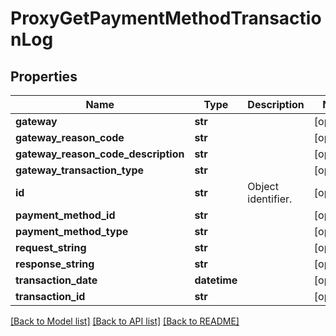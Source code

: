 # ProxyGetPaymentMethodTransactionLog

## Properties
Name | Type | Description | Notes
------------ | ------------- | ------------- | -------------
**gateway** | **str** |  | [optional] 
**gateway_reason_code** | **str** |  | [optional] 
**gateway_reason_code_description** | **str** |  | [optional] 
**gateway_transaction_type** | **str** |  | [optional] 
**id** | **str** | Object identifier. | [optional] 
**payment_method_id** | **str** |  | [optional] 
**payment_method_type** | **str** |  | [optional] 
**request_string** | **str** |  | [optional] 
**response_string** | **str** |  | [optional] 
**transaction_date** | **datetime** |  | [optional] 
**transaction_id** | **str** |  | [optional] 

[[Back to Model list]](../README.md#documentation-for-models) [[Back to API list]](../README.md#documentation-for-api-endpoints) [[Back to README]](../README.md)

